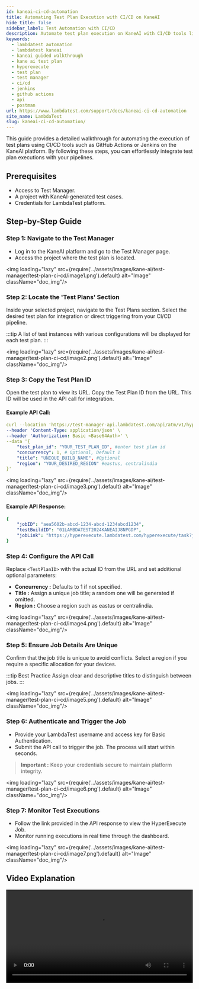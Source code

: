 ```yaml
---
id: kaneai-ci-cd-automation
title: Automating Test Plan Execution with CI/CD on KaneAI
hide_title: false
sidebar_label: Test Automation with CI/CD
description: Automate test plan execution on KaneAI with CI/CD tools like GitHub Actions and Jenkins. Follow our step-by-step guide for seamless integration.
keywords:
  - lambdatest automation
  - lambdatest kaneai
  - kaneai guided walkthrough
  - kane ai test plan
  - hyperexecute
  - test plan
  - test manager
  - ci/cd
  - jenkins
  - github actions
  - api
  - postman
url: https://www.lambdatest.com/support/docs/kaneai-ci-cd-automation
site_name: LambdaTest
slug: kaneai-ci-cd-automation/
---
```


<script type="application/ld+json"
      dangerouslySetInnerHTML={{ __html: JSON.stringify({
       "@context": "https://schema.org",
        "@type": "BreadcrumbList",
        "itemListElement": [{
          "@type": "ListItem",
          "position": 1,
          "name": "Home",
          "item": "https://www.lambdatest.com"
        },{
          "@type": "ListItem",
          "position": 2,
          "name": "Support",
          "item": "https://www.lambdatest.com/support/docs/"
        },{
          "@type": "ListItem",
          "position": 3,
          "name": "KaneAI CI/CD Automation",
          "item": "https://www.lambdatest.com/support/docs/kaneai-ci-cd-automation"
        }]
      })
    }}
></script>
This guide provides a detailed walkthrough for automating the execution of test plans using CI/CD tools such as GitHub Actions or Jenkins on the KaneAI platform. By following these steps, you can effortlessly integrate test plan executions with your pipelines.

## Prerequisites
- Access to Test Manager.
- A project with KaneAI-generated test cases.
- Credentials for LambdaTest platform.

## Step-by-Step Guide
### Step 1: Navigate to the Test Manager
- Log in to the KaneAI platform and go to the Test Manager page.
- Access the project where the test plan is located.

<img loading="lazy" src={require('../assets/images/kane-ai/test-manager/test-plan-ci-cd/image1.png').default} alt="Image" className="doc_img"/>

### Step 2: Locate the 'Test Plans' Section
Inside your selected project, navigate to the Test Plans section. Select the desired test plan for integration or direct triggering from your CI/CD pipeline.

:::tip
A list of test instances with various configurations will be displayed for each test plan.
:::

<img loading="lazy" src={require('../assets/images/kane-ai/test-manager/test-plan-ci-cd/image2.png').default} alt="Image" className="doc_img"/>

### Step 3: Copy the Test Plan ID
Open the test plan to view its URL. Copy the Test Plan ID from the URL. This ID will be used in the API call for integration.

#### Example API Call:

```yaml
curl --location 'https://test-manager-api.lambdatest.com/api/atm/v1/hyperexecute' \
--header 'Content-Type: application/json' \
--header 'Authorization: Basic <Base64Auth>' \
--data '{
    "test_plan_id": "YOUR_TEST_PLAN_ID", #enter test plan id
    "concurrency": 1, # Optional, Default 1
    "title": "UNIQUE_BUILD_NAME", #Optional
    "region": "YOUR_DESIRED_REGION" #eastus, centralindia
}'
```

<img loading="lazy" src={require('../assets/images/kane-ai/test-manager/test-plan-ci-cd/image3.png').default} alt="Image" className="doc_img"/>

#### Example API Response:
```yaml
{
    "jobID": "aea5602b-abcd-1234-abcd-1234abcd1234",
    "testBuildID": "01LAMBDATEST2024KANEAIJ8NPGDP",
    "jobLink": "https://hyperexecute.lambdatest.com/hyperexecute/task?jobId=<job-id>"
}
```

### Step 4: Configure the API Call
Replace `<TestPlanID>` with the actual ID from the URL and set additional optional parameters:

- **Concurrency :** Defaults to 1 if not specified.
- **Title :** Assign a unique job title; a random one will be generated if omitted.
- **Region :** Choose a region such as eastus or centralindia.

<img loading="lazy" src={require('../assets/images/kane-ai/test-manager/test-plan-ci-cd/image4.png').default} alt="Image" className="doc_img"/>

### Step 5: Ensure Job Details Are Unique
Confirm that the job title is unique to avoid conflicts. Select a region if you require a specific allocation for your devices.

:::tip Best Practice
Assign clear and descriptive titles to distinguish between jobs.
:::

<img loading="lazy" src={require('../assets/images/kane-ai/test-manager/test-plan-ci-cd/image5.png').default} alt="Image" className="doc_img"/>

### Step 6: Authenticate and Trigger the Job
- Provide your LambdaTest username and access key for Basic Authentication.
- Submit the API call to trigger the job. The process will start within seconds.

> **Important :** Keep your credentials secure to maintain platform integrity.

<img loading="lazy" src={require('../assets/images/kane-ai/test-manager/test-plan-ci-cd/image6.png').default} alt="Image" className="doc_img"/>

### Step 7: Monitor Test Executions
- Follow the link provided in the API response to view the HyperExecute Job.
- Monitor running executions in real time through the dashboard.

<img loading="lazy" src={require('../assets/images/kane-ai/test-manager/test-plan-ci-cd/image7.png').default} alt="Image" className="doc_img"/>

## Video Explanation
<video class="right-side" width="100%" controls id="vid">
<source src= {require('../assets/images/kane-ai/test-manager/test-plan-ci-cd/output.mp4').default} type="video/mp4" />
</video>